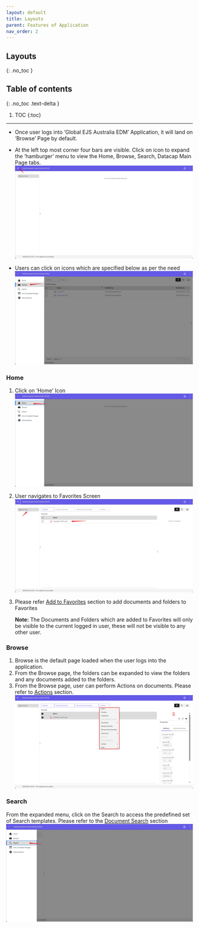 ```yaml
---
layout: default
title: Layouts
parent: Features of Application
nav_order: 2
---
```


## Layouts
{: .no_toc }

## Table of contents
{: .no_toc .text-delta }

1. TOC
{:toc}

---

- Once user logs into ‘Global EJS Australia EDM’ Application, it will land on ‘Browse’ Page by default.
   
- At the left top most corner four bars are visible. Click on icon to expand the ‘hamburger’ menu to view the Home, Browse, Search, Datacap Main Page tabs.
   ![image](assets/images/l1.png)

- Users can click on icons which are specified below as per the need
   ![image](assets/images/l2.png)

### Home
1. Click on ‘Home’ Icon
   ![image](assets/images/l3.png)

2. User navigates to Favorites Screen
   ![image](assets/images/l4.png)

3. Please refer [Add to Favorites](https://pages.github.ibm.com/Global-EJS/GEJS-Australia-EDM-User-Manual/docs/Actions/Favuorites.html) section to add documents and folders to Favorites

    **Note:** The Documents and Folders which are added to Favorites will only be visible to the current logged in user, these will not be visible to any other user.

### Browse
1. Browse is the default page loaded when the user logs into the application.
2. From the Browse page, the folders can be expanded to view the folders and any documents added to the folders.  
3. From the Browse page, user can perform Actions on documents.  Please refer to [Actions](https://pages.github.ibm.com/Global-EJS/GEJS-Australia-EDM-User-Manual/docs/Actions/) section.
    ![image](assets/images/l5.png)

### Search
From the expanded menu, click on the Search to access the predefined set of Search templates. Please refer to the [Document Search](https://pages.github.ibm.com/Global-EJS/GEJS-Australia-EDM-User-Manual/docs/DocumentSearch/DocumentSearch.html) section
    ![image](assets/images/l6.png)